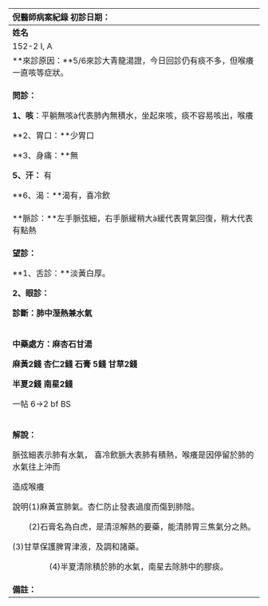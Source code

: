 ﻿|**倪醫師病案紀錄**     					初診日期：|
| :- |
|**姓名**|**性別**|**年齡及體型**|**來診日期**|
|152-2 I, A|F|50+  Medium|2008-05-08|
|**來診原因：**5/6來診大青龍湯證，今日回診仍有痰不多，但喉癢一直咳等症狀。|
|<p>**問診：**</p><p>**1、咳**：平躺無咳à代表肺內無積水，坐起來咳，痰不容易咳出，喉癢</p><p>**2、胃口：**少胃口</p><p>**3、身痛：**無</p><p>**5、汗：**  有</p><p>**6、渴：**渴有，喜冷飲</p>|
|**脈診：**左手脈弦細，右手脈緩稍大à緩代表胃氣回復，稍大代表有點熱|
|<p>**望診：**</p><p>**1、舌診：**淡黃白厚。</p><p>**2、眼診：**</p><p>**診斷：肺中溼熱兼水氣**</p>|
|<p>**中藥處方：麻杏石甘湯**</p><p>**麻黃2錢   杏仁2錢   石膏 5錢       甘草2錢**      </p><p>**半夏2錢   南星2錢**                 </p><p>一帖    6→2 bf BS</p>|
|<p>**解說：**</p><p>脈弦細表示肺有水氣， 喜冷飲脈大表肺有積熱，喉癢是因停留於肺的水氣往上沖而</p><p>造成喉癢 </p><p>說明(1)麻黃宣肺氣。杏仁防止發表過度而傷到肺陰。</p><p>`    `(2)石膏名為白虎，是清涼解熱的要藥，能清肺胃三焦氣分之熱。</p><p>(3)甘草保護脾胃津液，及調和諸藥。</p><p>`         `(4)半夏清除積於肺的水氣，南星去除肺中的膠痰。</p>|
|**備註：**|










